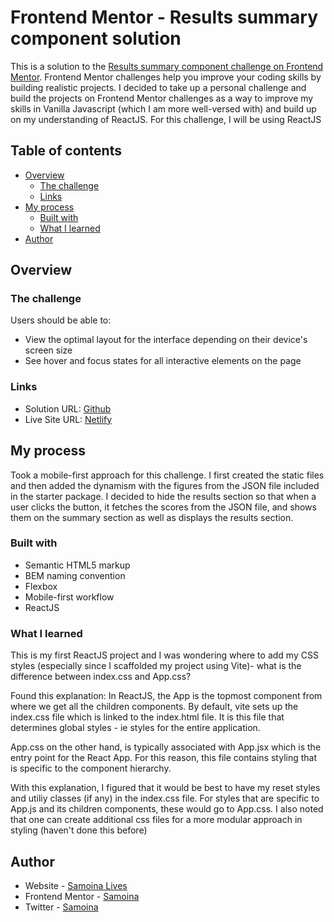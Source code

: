 # Frontend Mentor - Results summary component solution

This is a solution to the [Results summary component challenge on Frontend Mentor](https://www.frontendmentor.io/challenges/results-summary-component-CE_K6s0maV). Frontend Mentor challenges help you improve your coding skills by building realistic projects. I decided to take up a personal challenge and build the projects on Frontend Mentor challenges as a way to improve my skills in Vanilla Javascript (which I am more well-versed with) and build up on my understanding of ReactJS. For this challenge, I will be using ReactJS

## Table of contents

- [Overview](#overview)
  - [The challenge](#the-challenge)
  - [Links](#links)
- [My process](#my-process)
  - [Built with](#built-with)
  - [What I learned](#what-i-learned)
- [Author](#author)

## Overview

### The challenge

Users should be able to:

- View the optimal layout for the interface depending on their device's screen size
- See hover and focus states for all interactive elements on the page

### Links

- Solution URL: [Github](https://github.com/samoina/results-summary-component-reactjs)
- Live Site URL: [Netlify](/)

## My process

Took a mobile-first approach for this challenge. I first created the static files and then added the dynamism with the figures from the JSON file included in the starter package. I decided to hide the results section so that when a user clicks the button, it fetches the scores from the JSON file, and shows them on the summary section as well as displays the results section.

### Built with

- Semantic HTML5 markup
- BEM naming convention
- Flexbox
- Mobile-first workflow
- ReactJS

### What I learned

This is my first ReactJS project and I was wondering where to add my CSS styles (especially since I scaffolded my project using Vite)- what is the difference between index.css and App.css?

Found this explanation: In ReactJS, the App is the topmost component from where we get all the children components. By default, vite sets up the index.css file which is linked to the index.html file. It is this file that determines global styles - ie styles for the entire application.

App.css on the other hand, is typically associated with App.jsx which is the entry point for the React App. For this reason, this file contains styling that is specific to the component hierarchy.

With this explanation, I figured that it would be best to have my reset styles and utiliy classes (if any) in the index.css file. For styles that are specific to App.js and its children components, these would go to App.css. I also noted that one can create additional css files for a more modular approach in styling (haven't done this before)

## Author

- Website - [Samoina Lives](https://samoinalives.wordpress.com/)
- Frontend Mentor - [Samoina](https://www.frontendmentor.io/profile/samoina)
- Twitter - [Samoina](https://www.twitter.com/samoina)
